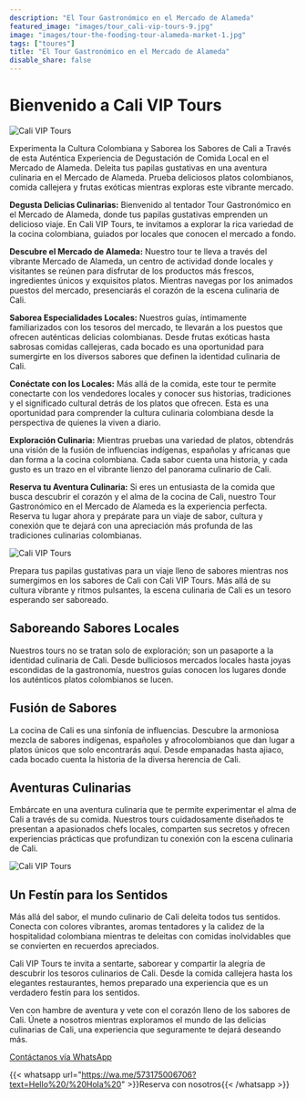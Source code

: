 ```yaml
---
description: "El Tour Gastronómico en el Mercado de Alameda"
featured_image: "images/tour_cali-vip-tours-9.jpg"
image: "images/tour-the-fooding-tour-alameda-market-1.jpg"
tags: ["toures"]
title: "El Tour Gastronómico en el Mercado de Alameda"
disable_share: false
---
```


# Bienvenido a Cali VIP Tours

![Cali VIP Tours](/images/tour-el-tour-gastronomico-al-mercado-de-alameda-1.jpg)

Experimenta la Cultura Colombiana y Saborea los Sabores de Cali a Través de esta Auténtica Experiencia de Degustación de Comida Local en el Mercado de Alameda. Deleita tus papilas gustativas en una aventura culinaria en el Mercado de Alameda. Prueba deliciosos platos colombianos, comida callejera y frutas exóticas mientras exploras este vibrante mercado.

**Degusta Delicias Culinarias:** Bienvenido al tentador Tour Gastronómico en el Mercado de Alameda, donde tus papilas gustativas emprenden un delicioso viaje. En Cali VIP Tours, te invitamos a explorar la rica variedad de la cocina colombiana, guiados por locales que conocen el mercado a fondo.

**Descubre el Mercado de Alameda:** Nuestro tour te lleva a través del vibrante Mercado de Alameda, un centro de actividad donde locales y visitantes se reúnen para disfrutar de los productos más frescos, ingredientes únicos y exquisitos platos. Mientras navegas por los animados puestos del mercado, presenciarás el corazón de la escena culinaria de Cali.

**Saborea Especialidades Locales:** Nuestros guías, íntimamente familiarizados con los tesoros del mercado, te llevarán a los puestos que ofrecen auténticas delicias colombianas. Desde frutas exóticas hasta sabrosas comidas callejeras, cada bocado es una oportunidad para sumergirte en los diversos sabores que definen la identidad culinaria de Cali.

**Conéctate con los Locales:** Más allá de la comida, este tour te permite conectarte con los vendedores locales y conocer sus historias, tradiciones y el significado cultural detrás de los platos que ofrecen. Esta es una oportunidad para comprender la cultura culinaria colombiana desde la perspectiva de quienes la viven a diario.

**Exploración Culinaria:** Mientras pruebas una variedad de platos, obtendrás una visión de la fusión de influencias indígenas, españolas y africanas que dan forma a la cocina colombiana. Cada sabor cuenta una historia, y cada gusto es un trazo en el vibrante lienzo del panorama culinario de Cali.

**Reserva tu Aventura Culinaria:** Si eres un entusiasta de la comida que busca descubrir el corazón y el alma de la cocina de Cali, nuestro Tour Gastronómico en el Mercado de Alameda es la experiencia perfecta. Reserva tu lugar ahora y prepárate para un viaje de sabor, cultura y conexión que te dejará con una apreciación más profunda de las tradiciones culinarias colombianas.

![Cali VIP Tours](/images/tour-el-tour-gastronomico-al-mercado-de-alameda-3.jpg)

Prepara tus papilas gustativas para un viaje lleno de sabores mientras nos sumergimos en los sabores de Cali con Cali VIP Tours. Más allá de su cultura vibrante y ritmos pulsantes, la escena culinaria de Cali es un tesoro esperando ser saboreado.

## Saboreando Sabores Locales

Nuestros tours no se tratan solo de exploración; son un pasaporte a la identidad culinaria de Cali. Desde bulliciosos mercados locales hasta joyas escondidas de la gastronomía, nuestros guías conocen los lugares donde los auténticos platos colombianos se lucen.

## Fusión de Sabores

La cocina de Cali es una sinfonía de influencias. Descubre la armoniosa mezcla de sabores indígenas, españoles y afrocolombianos que dan lugar a platos únicos que solo encontrarás aquí. Desde empanadas hasta ajiaco, cada bocado cuenta la historia de la diversa herencia de Cali.

## Aventuras Culinarias

Embárcate en una aventura culinaria que te permite experimentar el alma de Cali a través de su comida. Nuestros tours cuidadosamente diseñados te presentan a apasionados chefs locales, comparten sus secretos y ofrecen experiencias prácticas que profundizan tu conexión con la escena culinaria de Cali.

![Cali VIP Tours](/images/tour-el-tour-gastronomico-al-mercado-de-alameda-2.jpg)

## Un Festín para los Sentidos

Más allá del sabor, el mundo culinario de Cali deleita todos tus sentidos. Conecta con colores vibrantes, aromas tentadores y la calidez de la hospitalidad colombiana mientras te deleitas con comidas inolvidables que se convierten en recuerdos apreciados.

Cali VIP Tours te invita a sentarte, saborear y compartir la alegría de descubrir los tesoros culinarios de Cali. Desde la comida callejera hasta los elegantes restaurantes, hemos preparado una experiencia que es un verdadero festín para los sentidos.

Ven con hambre de aventura y vete con el corazón lleno de los sabores de Cali. Únete a nosotros mientras exploramos el mundo de las delicias culinarias de Cali, una experiencia que seguramente te dejará deseando más.

[Contáctanos vía WhatsApp](https://wa.me/573175006706?text=Hello%20/%20Hola%20)

{{< whatsapp url="https://wa.me/573175006706?text=Hello%20/%20Hola%20" >}}Reserva con nosotros{{< /whatsapp >}}
